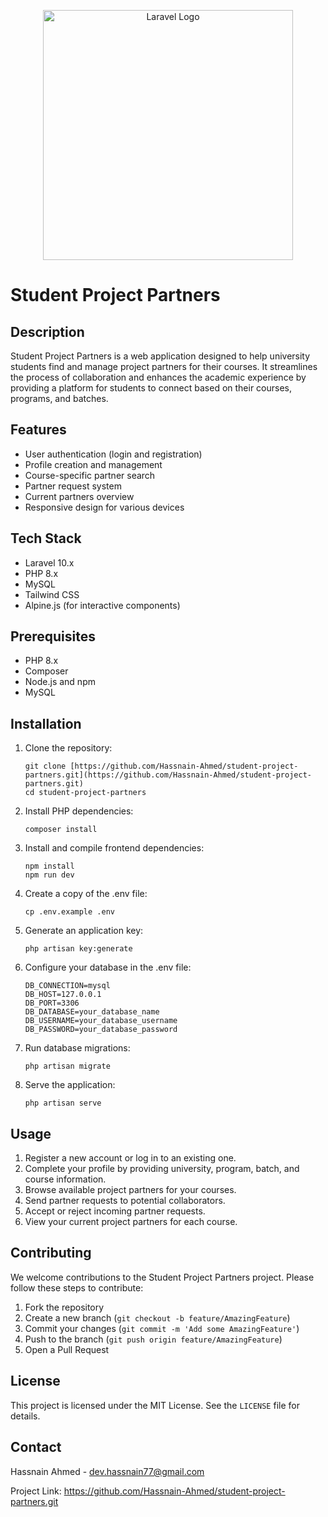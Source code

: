 <p align="center"><a href="https://laravel.com" target="_blank"><img src="https://raw.githubusercontent.com/laravel/art/master/logo-lockup/5%20SVG/2%20CMYK/1%20Full%20Color/laravel-logolockup-cmyk-red.svg" width="400" alt="Laravel Logo"></a></p>

# Student Project Partners

## Description

Student Project Partners is a web application designed to help university students find and manage project partners for their courses. It streamlines the process of collaboration and enhances the academic experience by providing a platform for students to connect based on their courses, programs, and batches.

## Features

- User authentication (login and registration)
- Profile creation and management
- Course-specific partner search
- Partner request system
- Current partners overview
- Responsive design for various devices

## Tech Stack

- Laravel 10.x
- PHP 8.x
- MySQL
- Tailwind CSS
- Alpine.js (for interactive components)

## Prerequisites

- PHP 8.x
- Composer
- Node.js and npm
- MySQL

## Installation

1. Clone the repository:
   ```
   git clone [https://github.com/Hassnain-Ahmed/student-project-partners.git](https://github.com/Hassnain-Ahmed/student-project-partners.git)
   cd student-project-partners
   ```

2. Install PHP dependencies:
   ```
   composer install
   ```

3. Install and compile frontend dependencies:
   ```
   npm install
   npm run dev
   ```

4. Create a copy of the .env file:
   ```
   cp .env.example .env
   ```

5. Generate an application key:
   ```
   php artisan key:generate
   ```

6. Configure your database in the .env file:
   ```
   DB_CONNECTION=mysql
   DB_HOST=127.0.0.1
   DB_PORT=3306
   DB_DATABASE=your_database_name
   DB_USERNAME=your_database_username
   DB_PASSWORD=your_database_password
   ```

7. Run database migrations:
   ```
   php artisan migrate
   ```

8. Serve the application:
   ```
   php artisan serve
   ```

## Usage

1. Register a new account or log in to an existing one.
2. Complete your profile by providing university, program, batch, and course information.
3. Browse available project partners for your courses.
4. Send partner requests to potential collaborators.
5. Accept or reject incoming partner requests.
6. View your current project partners for each course.

## Contributing

We welcome contributions to the Student Project Partners project. Please follow these steps to contribute:

1. Fork the repository
2. Create a new branch (`git checkout -b feature/AmazingFeature`)
3. Commit your changes (`git commit -m 'Add some AmazingFeature'`)
4. Push to the branch (`git push origin feature/AmazingFeature`)
5. Open a Pull Request

## License

This project is licensed under the MIT License. See the `LICENSE` file for details.

## Contact

Hassnain Ahmed - dev.hassnain77@gmail.com

Project Link: https://github.com/Hassnain-Ahmed/student-project-partners.git
